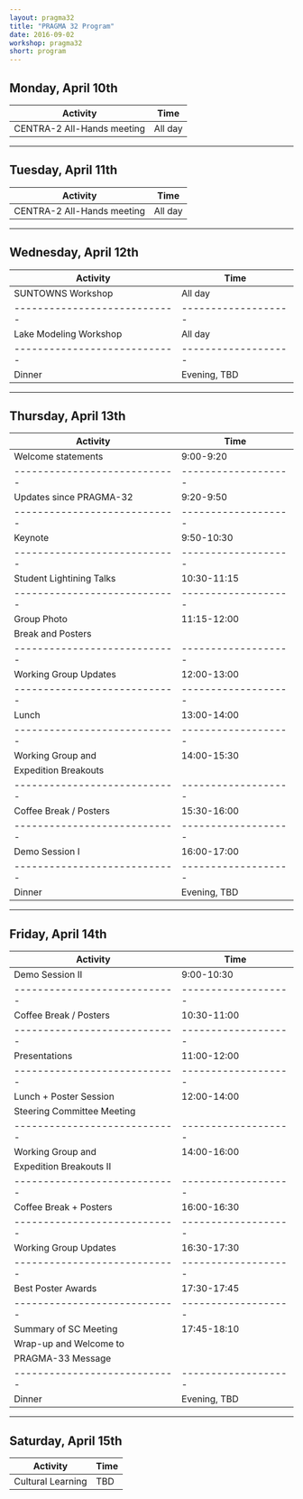 ```yaml
---
layout: pragma32
title: "PRAGMA 32 Program"
date: 2016-09-02
workshop: pragma32
short: program
---
```



## Monday, April 10th


Activity                    | Time
----------------------------|-------------------
CENTRA-2 All-Hands meeting  | All day


---


## Tuesday, April 11th


Activity                    | Time
----------------------------|-------------------
CENTRA-2 All-Hands meeting  | All day


---


## Wednesday, April 12th


Activity                    | Time
----------------------------|-------------------
SUNTOWNS Workshop           | All day
----------------------------|-------------------
Lake Modeling Workshop      | All day
----------------------------|-------------------
Dinner                      | Evening, TBD


---


## Thursday, April 13th


Activity                    | Time
----------------------------|-------------------
Welcome statements          | 9:00-9:20
----------------------------|-------------------
Updates since PRAGMA-32     | 9:20-9:50
----------------------------|-------------------
Keynote                     | 9:50-10:30
----------------------------|-------------------
Student Lightining Talks    | 10:30-11:15
----------------------------|-------------------
Group Photo                 | 11:15-12:00
Break and Posters           |
----------------------------|-------------------
Working Group Updates       | 12:00-13:00
----------------------------|-------------------
Lunch                       | 13:00-14:00
----------------------------|-------------------
Working Group and           | 14:00-15:30
Expedition Breakouts        |
----------------------------|-------------------
Coffee Break / Posters      | 15:30-16:00
----------------------------|-------------------
Demo Session I              | 16:00-17:00
----------------------------|-------------------
Dinner                      | Evening, TBD


---


## Friday, April 14th


Activity                    | Time
----------------------------|-------------------
Demo Session II             | 9:00-10:30
----------------------------|-------------------
Coffee Break / Posters      | 10:30-11:00
----------------------------|-------------------
Presentations               | 11:00-12:00
----------------------------|-------------------
Lunch + Poster Session      | 12:00-14:00
Steering Committee Meeting  |
----------------------------|-------------------
Working Group and           | 14:00-16:00
Expedition Breakouts II     |
----------------------------|-------------------
Coffee Break + Posters      | 16:00-16:30
----------------------------|-------------------
Working Group Updates       | 16:30-17:30
----------------------------|-------------------
Best Poster Awards          | 17:30-17:45
----------------------------|-------------------
Summary of SC Meeting       | 17:45-18:10
Wrap-up and Welcome to      |
PRAGMA-33 Message           |
----------------------------|-------------------
Dinner                      | Evening, TBD


---


## Saturday, April 15th


Activity                    | Time
----------------------------|-------------------
Cultural Learning           | TBD



